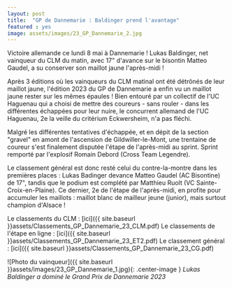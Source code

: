```yaml
---
layout: post
title:  "GP de Dannemarie : Baldinger prend l'avantage"
featured : yes
image: assets/images/23_GP_Dannemarie_2.jpg
---
```


Victoire allemande ce lundi 8 mai à Dannemarie ! Lukas Baldinger, net vainqueur du CLM du matin, avec 17" d'avance sur le bisontin Matteo Gaudel, a su conserver son maillot jaune l'après-midi ! 

Après 3 éditions où les vainqueurs du CLM matinal ont été détrônés de leur maillot jaune, l'édition 2023 du GP de Dannemarie a enfin vu un maillot jaune rester sur les mêmes épaules ! Bien entouré par un collectif de l'UC Haguenau qui a choisi de mettre des coureurs - sans rouler - dans les différentes échappées pour leur nuire, le concurrent allemand de l'UC Haguenau, 2e la veille du critérium Eckwersheim, n'a pas fléchi.

Malgré les différentes tentatives d'échappée, et en dépit de la section "gravel" en amont de l'ascension de Gildwiller-le-Mont, une trentaine de coureur s'est finalement disputée l'étape de l'après-midi au sprint. Sprint remporté par l'explosif Romain Debord (Cross Team Legendre).

Le classement général est donc resté celui du contre-la-montre dans les premières places : Lukas Badinger devance Matteo Gaudel (AC Bisontine) de 17", tandis que le podium est complété par Matthieu Ruolt (VC Sainte-Croix-en-Plaine). Ce dernier, 2e de l'étape de l'après-midi, en profite pour accumuler les maillots : maillot blanc de mailleur jeune (junior), mais surtout champion d'Alsace !

Le classements du CLM : [ici]({{ site.baseurl }}assets/Classements_GP_Dannemarie_23_CLM.pdf)
Le classements de l'étape en ligne : [ici]({{ site.baseurl }}assets/Classements_GP_Dannemarie_23_ET2.pdf)
Le classement général : [ici]({{ site.baseurl }}assets/Classements_GP_Dannemarie_23_CG.pdf)

![Photo du vainqueur]({{ site.baseurl }}assets/images/23_GP_Dannemarie_1.jpg){: .center-image }
_Lukas Baldinger a dominé le Grand Prix de Dannemarie 2023_














